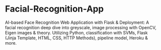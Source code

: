 # Facial-Recognition-App
AI-based Face Recognition Web Application with Flask &amp; Deployment: A facial recognition deep dive into greyscale, image processing with OpenCV, Eigen images &amp; theory. Utilizing Python, classification with SVMs, Flask (Jinja Template, HTML, CSS, HTTP Methods), pipeline model, Heroku &amp; more. 
